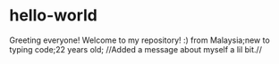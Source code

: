 # hello-world
Greeting everyone! Welcome to my repository! :)
from Malaysia;new to typing code;22 years old;
//Added a message about myself a lil bit.//
